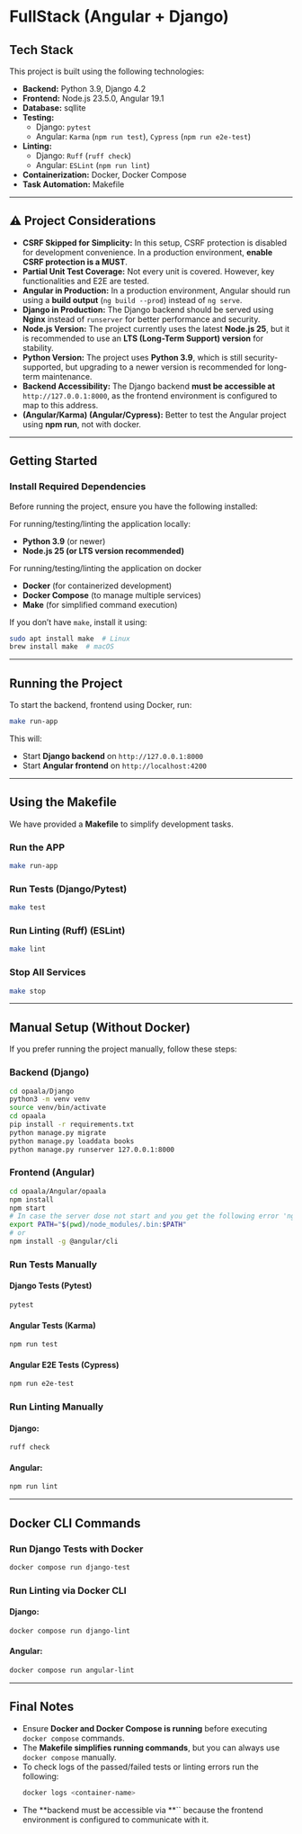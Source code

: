 # FullStack (Angular + Django)

## Tech Stack

This project is built using the following technologies:

- **Backend:** Python 3.9, Django 4.2
- **Frontend:** Node.js 23.5.0, Angular 19.1
- **Database:** sqllite
- **Testing:**
  - Django: `pytest`
  - Angular: `Karma` (`npm run test`), `Cypress` (`npm run e2e-test`)
- **Linting:**
  - Django: `Ruff` (`ruff check`)
  - Angular: `ESLint` (`npm run lint`)
- **Containerization:** Docker, Docker Compose
- **Task Automation:** Makefile

---

## ⚠️ Project Considerations

- **CSRF Skipped for Simplicity:** In this setup, CSRF protection is disabled for development convenience. In a production environment, **enable CSRF protection is a MUST**.
- **Partial Unit Test Coverage:** Not every unit is covered. However, key functionalities and E2E are tested.
- **Angular in Production:** In a production environment, Angular should run using a **build output** (`ng build --prod`) instead of `ng serve`.
- **Django in Production:** The Django backend should be served using **Nginx** instead of `runserver` for better performance and security.
- **Node.js Version:** The project currently uses the latest **Node.js 25**, but it is recommended to use an **LTS (Long-Term Support) version** for stability.
- **Python Version:** The project uses **Python 3.9**, which is still security-supported, but upgrading to a newer version is recommended for long-term maintenance.
- **Backend Accessibility:** The Django backend **must be accessible at** `http://127.0.0.1:8000`, as the frontend environment is configured to map to this address.
- **(Angular/Karma) (Angular/Cypress):** Better to test the Angular project using **npm run**, not with docker.
---

## Getting Started

### **Install Required Dependencies**

Before running the project, ensure you have the following installed:

For running/testing/linting the application locally:

- **Python 3.9** (or newer)
- **Node.js 25 (or LTS version recommended)**

For running/testing/linting the application on docker
- **Docker** (for containerized development)
- **Docker Compose** (to manage multiple services)
- **Make** (for simplified command execution)

If you don’t have `make`, install it using:

```sh
sudo apt install make  # Linux
brew install make  # macOS
```
---

##  Running the Project

To start the backend, frontend using Docker, run:

```sh
make run-app
```

This will:

- Start **Django backend** on `http://127.0.0.1:8000`
- Start **Angular frontend** on `http://localhost:4200`

---

## Using the Makefile

We have provided a **Makefile** to simplify development tasks.

### **Run the APP**

```sh
make run-app
```

### **Run Tests (Django/Pytest)**

```sh
make test
```

### **Run Linting (Ruff) (ESLint)**

```sh
make lint
```

### **Stop All Services**

```sh
make stop
```

---

## Manual Setup (Without Docker)

If you prefer running the project manually, follow these steps:

### **Backend (Django)**

```sh
cd opaala/Django
python3 -m venv venv
source venv/bin/activate
cd opaala
pip install -r requirements.txt
python manage.py migrate
python manage.py loaddata books
python manage.py runserver 127.0.0.1:8000
```

### **Frontend (Angular)**

```sh
cd opaala/Angular/opaala
npm install
npm start
# In case the server dose not start and you get the following error 'ng: not found'
export PATH="$(pwd)/node_modules/.bin:$PATH"
# or
npm install -g @angular/cli
```

### **Run Tests Manually**

#### **Django Tests (Pytest)**

```sh
pytest
```

#### **Angular Tests (Karma)**

```sh
npm run test
```

#### **Angular E2E Tests (Cypress)**

```sh
npm run e2e-test
```

### **Run Linting Manually**

#### Django:

```sh
ruff check
```

#### Angular:

```sh
npm run lint
```
---

## Docker CLI Commands

### **Run Django Tests with Docker**

```sh
docker compose run django-test
```

### **Run Linting via Docker CLI**

#### Django:

```sh
docker compose run django-lint
```

#### Angular:

```sh
docker compose run angular-lint
```

---

## Final Notes

- Ensure **Docker and Docker Compose is running** before executing `docker compose` commands.
- The **Makefile simplifies running commands**, but you can always use `docker compose` manually.
- To check logs of the passed/failed tests or linting errors run the following:
  ```sh
  docker logs <container-name>
  ```
- The **backend must be accessible via **`` because the frontend environment is configured to communicate with it.